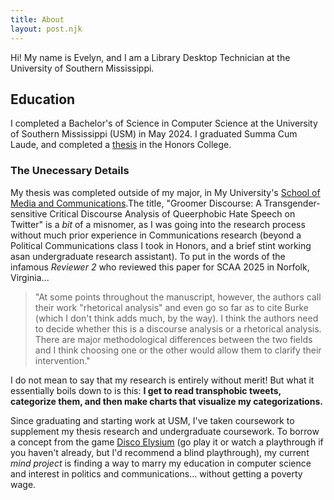 ```yaml
---
title: About
layout: post.njk
---
```


<!-- [Insert Picture] -->

Hi! My name is Evelyn, and I am a Library Desktop Technician at the University of Southern Mississippi.

## Education

I completed a Bachelor's of Science in Computer Science at the University of Southern Mississippi (USM) in May 2024. I graduated Summa Cum Laude, and completed a [thesis](https://drive.google.com/file/d/1bB06Dm8ly4YJcIQqq-Z4X2EGiO_BnYK7/view?usp=sharing) in the Honors College.

### The Unecessary Details

My thesis was completed outside of my major, in My University's [School of Media and Communications](https://www.usm.edu/media-communication/index.php).The title, "Groomer Discourse: A Transgender-sensitive Critical Discourse Analysis of Queerphobic Hate Speech on Twitter" is a *bit* of a misnomer, as I was going into the research process without much prior experience in Communications research (beyond a Political Communications class I took in Honors, and a brief stint working asan undergraduate research assistant). To put in the words of the infamous *Reviewer 2* who reviewed this paper for SCAA 2025 in Norfolk, Virginia...

> "At some points throughout the manuscript, however, the authors call their work "rhetorical analysis" and even go so far as to cite Burke (which I don't think adds much, by the way). I think the authors need to decide whether this is a discourse analysis or a rhetorical analysis. There are major methodological differences between the two fields and I think choosing one or the other would allow them to clarify their intervention."

I do not mean to say that my research is entirely without merit! But what it essentially boils down to is this: **I get to read transphobic tweets, categorize them, and then make charts that visualize my categorizations.** 

Since graduating and starting work at USM, I've taken coursework to supplement my thesis research and undergraduate coursework. To borrow a concept from the game [Disco Elysium](https://store.steampowered.com/app/632470/Disco_Elysium__The_Final_Cut/) (go play it or watch a playthrough if you haven't already, but I'd recommend a blind playthrough), my current *mind project* is finding a way to marry my education in computer science and interest in politics and communications... without getting a poverty wage.  

<!-- ## """Philosophy"""

I use this term kind of losely, as the *fundamental* motivator underpinning this site is self-expression. Above that is a philosophy of anarcho-communism (let's hope the hiring managers didn't scroll this far down into this section [hence, its location towards the middle of the webpage]). In my rotted STEM-lord brain, here's how I come to understand the definition.  

## Hobbies and Passions -->